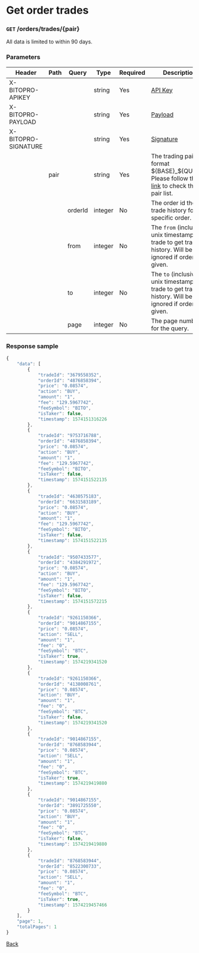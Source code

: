 # Get order trades

### `GET` /orders/trades/{pair}

All data is limited to within 90 days.

### Parameters

| Header              | Path | Query  | Type    | Required | Description                                                                                                                 | Default | Range           | Example  |
| ------------------- | ---- | ------ | ------- | -------- | --------------------------------------------------------------------------------------------------------------------------- | ------- | --------------- | -------- |
| X-BITOPRO-APIKEY    |      |        | string  | Yes      | [API Key](../../authentication.md#api-key)                                                                                     |         |                 |          |
| X-BITOPRO-PAYLOAD   |      |        | string  | Yes      | [Payload](../../authentication.md#payload)                                                                                     |         |                 |          |
| X-BITOPRO-SIGNATURE |      |        | string  | Yes      | [Signature](../../authentication.md#signature)                                                                                 |         |                 |          |
|                     | pair |        | string  | Yes      | The trading pair in format ${BASE}_${QUOTE}, Please follow the [link](https://www.bitopro.com/fees) to check the pair list. |         |                 | bito_eth |
|                     |      | orderId   | integer | No       | The order id the get trade history for the specific order.                                                                                              | 1       |                 | 1        |
|                     |      | from   | integer | No       | The `from` (inclusive) unix timestamp for trade to get trade history. Will be ignored if orderId is given.                                                          |        |                 | 1570591525        |
|                     |      | to   | integer | No       | The `to` (inclusive) unix timestamp for trade to get trade history.  Will be ignored if orderId is given.                                                             |        |                 | 1570591525        |
|                     |      | page   | integer | No       | The page number for the query.                                                                                              | 1       |                 | 1        |


### Response sample

```js
{
    "data": [
        {
            "tradeId": "3679558352",
            "orderId": "4876858394",
            "price": "0.08574",
            "action": "BUY",
            "amount": "1",
            "fee": "129.5967742",
            "feeSymbol": "BITO",
            "isTaker": false,
            "timestamp": 1574151316226
        },
        {
            "tradeId": "9753716788",
            "orderId": "4876858394",
            "price": "0.08574",
            "action": "BUY",
            "amount": "1",
            "fee": "129.5967742",
            "feeSymbol": "BITO",
            "isTaker": false,
            "timestamp": 1574151522135
        },
        {
            "tradeId": "4630575183",
            "orderId": "6631583189",
            "price": "0.08574",
            "action": "BUY",
            "amount": "1",
            "fee": "129.5967742",
            "feeSymbol": "BITO",
            "isTaker": false,
            "timestamp": 1574151522135
        },
        {
            "tradeId": "9507433577",
            "orderId": "4384291972",
            "price": "0.08574",
            "action": "BUY",
            "amount": "1",
            "fee": "129.5967742",
            "feeSymbol": "BITO",
            "isTaker": false,
            "timestamp": 1574151572215
        },
        {
            "tradeId": "9261150366",
            "orderId": "9014867155",
            "price": "0.08574",
            "action": "SELL",
            "amount": "1",
            "fee": "0",
            "feeSymbol": "BTC",
            "isTaker": true,
            "timestamp": 1574219341520
        },
        {
            "tradeId": "9261150366",
            "orderId": "4138008761",
            "price": "0.08574",
            "action": "BUY",
            "amount": "1",
            "fee": "0",
            "feeSymbol": "BTC",
            "isTaker": false,
            "timestamp": 1574219341520
        },
        {
            "tradeId": "9014867155",
            "orderId": "8768583944",
            "price": "0.08574",
            "action": "SELL",
            "amount": "1",
            "fee": "0",
            "feeSymbol": "BTC",
            "isTaker": true,
            "timestamp": 1574219419880
        },
        {
            "tradeId": "9014867155",
            "orderId": "3891725550",
            "price": "0.08574",
            "action": "BUY",
            "amount": "1",
            "fee": "0",
            "feeSymbol": "BTC",
            "isTaker": false,
            "timestamp": 1574219419880
        },
        {
            "tradeId": "8768583944",
            "orderId": "8522300733",
            "price": "0.08574",
            "action": "SELL",
            "amount": "1",
            "fee": "0",
            "feeSymbol": "BTC",
            "isTaker": true,
            "timestamp": 1574219457466
        }
    ],
    "page": 1,
    "totalPages": 1
}
```

[Back](../rest.md)